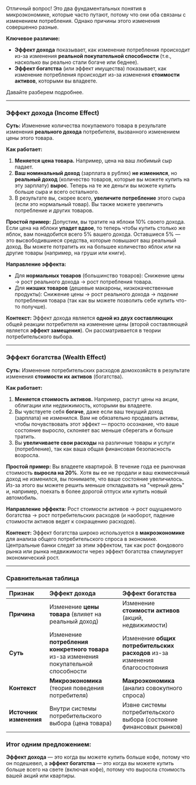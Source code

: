 Отличный вопрос! Это два фундаментальных понятия в микроэкономике, которые часто путают, потому что они оба связаны с изменением потребления. Однако причины этого изменения совершенно разные.

**Ключевое различие:**
*   **Эффект дохода** показывает, как изменение потребления происходит из-за изменения **реальной покупательной способности** (т.е., насколько вы реально стали богаче или беднее).
*   **Эффект богатства** (или эффект имущества) показывает, как изменение потребления происходит из-за изменения **стоимости активов**, которыми вы владеете.

Давайте разберем подробнее.

---

### Эффект дохода (Income Effect)

**Суть:** Изменение количества покупаемого товара в результате изменения **реального дохода** потребителя, вызванного изменением цены этого товара.

**Как работает:**
1.  **Меняется цена товара.** Например, цена на ваш любимый сыр падает.
2.  ️**Ваш номинальный доход** (зарплата в рублях) **не изменился**, но **реальный доход** (количество товаров, которые вы можете купить на эту зарплату) **вырос**. Теперь на те же деньги вы можете купить больше сыра и всего остального.
3.  В результате вы, скорее всего, **увеличите потребление** этого сыра (если это нормальный товар). Вы также можете увеличить потребление и других товаров.

**Простой пример:**
Допустим, вы тратите на яблоки 10% своего дохода. Если цена на яблоки **упадет вдвое**, то теперь чтобы купить столько же яблок, вам понадобится всего 5% вашего дохода. Оставшиеся 5% — это высвободившиеся средства, которые повышают ваш реальный доход. Вы можете потратить их на большее количество яблок *или* на другие товары (например, на груши или книги).

**Направление эффекта:**
*   Для **нормальных товаров** (большинство товаров): Снижение цены → рост реального дохода → рост потребления товара.
*   Для **низших товаров** (дешевые макароны, низкокачественные продукты): Снижение цены → рост реального дохода → *падение* потребления товара (так как вы можете позволить себе купить что-то получше).

**Контекст:** Эффект дохода является **одной из двух составляющих** общей реакции потребителя на изменение цены (второй составляющей является **эффект замещения**). Он рассматривается в теории потребительского выбора.

---

### Эффект богатства (Wealth Effect)

**Суть:** Изменение потребительских расходов домохозяйств в результате изменения **стоимости их активов** (богатства).

**Как работает:**
1.  **Меняется стоимость активов.** Например, растут цены на акции, облигации или недвижимость, которыми вы владеете.
2.  Вы чувствуете себя **богаче**, даже если ваш текущий доход (зарплата) не изменился. Вам не обязательно продавать активы, чтобы почувствовать этот эффект — просто осознание, что ваше состояние выросло, склоняет вас меньше сберегать и больше тратить.
3.  Вы **увеличиваете свои расходы** на различные товары и услуги (потребление), так как ваша общая финансовая безопасность возросла.

**Простой пример:**
Вы владеете квартирой. В течение года ее рыночная стоимость **выросла на 20%**. Хотя вы ее не продали и ваш ежемесячный доход не изменился, вы понимаете, что ваше состояние увеличилось. Из-за этого вы можете решить меньше откладывать на "черный день" и, например, поехать в более дорогой отпуск или купить новый автомобиль.

**Направление эффекта:**
Рост стоимости активов → рост ощущаемого богатства → рост потребительских расходов (и наоборот, падение стоимости активов ведет к сокращению расходов).

**Контекст:** Эффект богатства широко используется в **макроэкономике** для анализа общего потребительского спроса в экономике. Центральные банки следят за этим эффектом, так как рост фондового рынка или рынка недвижимости через эффект богатства стимулирует экономический рост.

---

### Сравнительная таблица

| Признак | Эффект дохода | Эффект богатства |
| :--- | :--- | :--- |
| **Причина** | Изменение **цены товара** (влияет на реальный доход) | Изменение **стоимости активов** (акций, недвижимости) |
| **Суть** | Изменение **потребления конкретного товара** из-за изменения покупательной способности | Изменение **общих потребительских расходов** из-за изменения благосостояния |
| **Контекст** | **Микроэкономика** (теория поведения потребителя) | **Макроэкономика** (анализ совокупного спроса) |
| **Источник изменения** | Внутри системы потребительского выбора (цена товара) | Извне системы потребительского выбора (состояние финансовых рынков) |

### Итог одним предложением:

**Эффект дохода** — это когда вы можете купить больше кофе, потому что он подешевел, а **эффект богатства** — это когда вы можете купить больше всего на свете (включая кофе), потому что выросла стоимость вашей акций или квартиры.